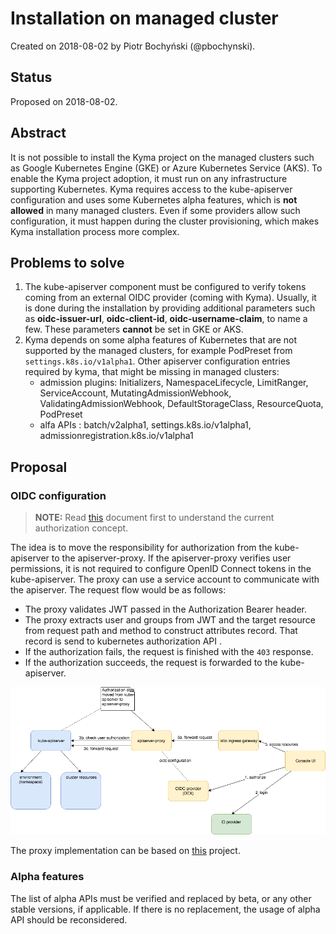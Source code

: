 # Installation on managed cluster

Created on 2018-08-02 by Piotr Bochyński (@pbochynski).

## Status

Proposed on 2018-08-02.

## Abstract

It is not possible to install the Kyma project on the managed clusters such as Google Kubernetes Engine (GKE) or Azure Kubernetes Service (AKS). To enable the Kyma project adoption, it must run on any infrastructure supporting Kubernetes. Kyma requires access to the kube-apiserver configuration and uses some Kubernetes alpha features, which is **not allowed** in many managed clusters. Even if some providers allow such configuration, it must happen during the cluster provisioning, which makes Kyma installation process more complex.

## Problems to solve

1. The kube-apiserver component must be configured to verify tokens coming from an external OIDC provider (coming with Kyma). Usually, it is done during the installation by providing additional parameters such as **oidc-issuer-url**, **oidc-client-id**, **oidc-username-claim**, to name a few. These parameters **cannot** be set in GKE or AKS.
2. Kyma depends on some alpha features of Kubernetes that are not supported by the managed clusters, for example PodPreset from `settings.k8s.io/v1alpha1`. Other apiserver configuration entries required by kyma, that might be missing in managed clusters:
    - admission plugins: Initializers, NamespaceLifecycle, LimitRanger, ServiceAccount, MutatingAdmissionWebhook, ValidatingAdmissionWebhook, DefaultStorageClass, ResourceQuota, PodPreset
    - alfa APIs : batch/v2alpha1, settings.k8s.io/v1alpha1, admissionregistration.k8s.io/v1alpha1
    
## Proposal

### OIDC configuration

>**NOTE:** Read [this](https://github.com/kyma-project/kyma/blob/master/docs/authorization-and-authentication/docs/003-architecture.md) document first to understand the current authorization concept.

The idea is to move the responsibility for authorization from the kube-apiserver to the apiserver-proxy. If the apiserver-proxy verifies user permissions, it is not required to configure OpenID Connect tokens in the kube-apiserver. The proxy can use a service account to communicate with the apiserver. The request flow would be as follows:
- The proxy validates JWT passed in the Authorization Bearer header.
- The proxy extracts user and groups from JWT and the target resource from request path and method to construct attributes record. That record is send to kubernetes authorization API .
- If the authorization fails, the request is finished with the `403` response.
- If the authorization succeeds, the request is forwarded to the kube-apiserver.

![](authorization-proxy.png)


The proxy implementation can be based on [this](https://github.com/brancz/kube-rbac-proxy) project.

### Alpha features

The list of alpha APIs must be verified and replaced by beta, or any other stable versions, if applicable. If there is no replacement, the usage of alpha API should be reconsidered.
